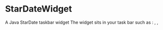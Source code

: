 # StarDateWidget
A Java StarDate taskbar widget
The widget sits in your task bar such as :
<windows img>, <linux img>, <mac imc>


